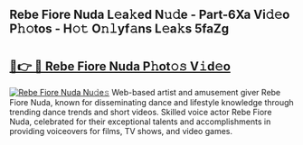 ## Rebe Fiore Nuda L𝚎a𝚔ed N𝚞𝚍e - Part-6Xa Vi𝚍𝚎o P𝚑𝚘tos - H𝚘𝚝 O𝚗𝚕yf𝚊ns L𝚎a𝚔s 5faZg

# <h2><a href="http://kf1cd8.oniu.top/?m=Rebe+Fiore+Nuda">🔗👉 🔴 Rebe Fiore Nuda P𝚑ot𝚘𝚜 V𝚒d𝚎o</a></h2>

[![Rebe Fiore Nuda Nu𝚍e𝚜](https://i.imgur.com/0qMVB7G.gif)](http://kf1cd8.oniu.top/?m=Rebe+Fiore+Nuda)
Web-based artist and amusement giver Rebe Fiore Nuda, known for disseminating dance and lifestyle knowledge through trending dance trends and short videos. Skilled voice actor Rebe Fiore Nuda, celebrated for their exceptional talents and accomplishments in providing voiceovers for films, TV shows, and video games.  
